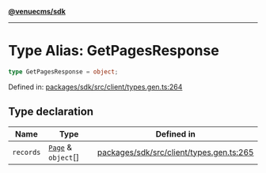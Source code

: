 [**@venuecms/sdk**](../Index.md)

***

# Type Alias: GetPagesResponse

```ts
type GetPagesResponse = object;
```

Defined in: [packages/sdk/src/client/types.gen.ts:264](https://github.com/venuecms/sdk/blob/dfe07bbbcbeec8ddfda43f5a7fc98ecc9dc8ce66/packages/sdk/src/client/types.gen.ts#L264)

## Type declaration

| Name | Type | Defined in |
| ------ | ------ | ------ |
| <a id="records"></a> `records` | [`Page`](Page.md) & `object`[] | [packages/sdk/src/client/types.gen.ts:265](https://github.com/venuecms/sdk/blob/dfe07bbbcbeec8ddfda43f5a7fc98ecc9dc8ce66/packages/sdk/src/client/types.gen.ts#L265) |
